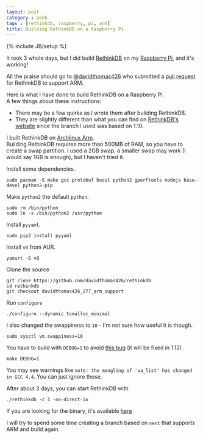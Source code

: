 ```yaml
---
layout: post
category : Geek
tags : [rethinkdb, raspberry, pi, arm]
title: Building RethinkDB on a Raspberry Pi
---
```

{% include JB/setup %}

It took 3 whole days, but I did build [RethinkDB](http://rethinkdb.com) on my [
Raspberry Pi](http://www.raspberrypi.org/), and it's working!

All the praise should go to [@davidthomas426](https://github.com/davidthomas426) who
submitted a [pull request](https://github.com/rethinkdb/rethinkdb/pull/1625) for
RethinkDB to support ARM.


Here is what I have done to build RethinkDB on a Raspberry Pi.  
A few things about these instructions:

- There may be a few quirks as I wrote them after building RethinkDB.
- They are slightly different than what you can find on
[RethinkDB's website](http://www.rethinkdb.com/docs/install/arch/) since the branch I
used was based on 1.10.

I built RethinkDB on [Archlinux Arm](http://archlinuxarm.org/platforms/armv6/raspberry-pi).  
Building RethinkDB requires more than 500MB of RAM, so you have to create a swap
partition. I used a 2GB swap, a smaller swap may work (I would say 1GB is enough), but 
I haven't tried it.

Install some dependencies.

```
sudo pacman -S make gcc protobuf boost python2 gperftools nodejs base-devel python2-pip
```

Make `python2` the default `python`.

```
sudo rm /bin/python
sudo ln -s /bin/python2 /usr/python
```

Install `pyyaml`.

```
sudo pip2 install pyyaml
```

Install `v8` from AUR.

```
yaourt -S v8
```

Clone the source

```
git clone https://github.com/davidthomas426/rethinkdb
cd rethinkdb
git checkout davidthomas426_277_arm_support
```

Run `configure`

```
./configure --dynamic tcmalloc_minimal
```

I also changed the swappiness to `10` - I'm not sure how useful it is though.  

```
sudo sysctl vm.swappiness=10
```

You have to build with `DEBUG=1` to avoid
[this bug](https://github.com/rethinkdb/rethinkdb/issues/1731) (it will be fixed in
1.12)

```
make DEBUG=1
```
You may see warnings like `note: the mangling of 'va_list' has changed in GCC 4.4`. You
can just ignore those.

After about 3 days, you can start RethinkDB with

```
./rethinkdb -c 1 -no-direct-io
```

If you are looking for the binary, it's available [here](http://justonepixel.com/retihnkdb/pi/20131206rethinkdb)

I will try to spend some time creating a branch based on `next` that supports ARM and
build again.
